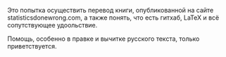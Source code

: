 Это попытка осуществить перевод книги, опубликованной на сайте statisticsdonewrong.com,
а также понять, что есть гитхаб, LaTeX и всё сопутствующее удоольствие. 

Помощь, особенно в правке и вычитке русского текста, только приветствуется.

  